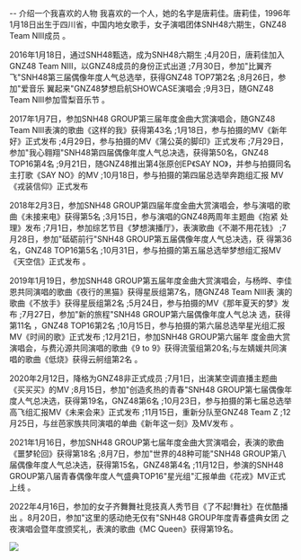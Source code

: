--    介绍一个我喜欢的人物
我喜欢的一个人，她的名字是唐莉佳。唐莉佳，1996年1月18日出生于四川省，中国内地女歌手，女子演唱团体SNH48六期生，GNZ48 Team NⅢ成员 。

  2016年1月18日，通过SNH48甄选，成为SNH48六期生 ;4月20日，唐莉佳加入GNZ48 Team NIII，以GNZ48成员的身份正式出道 ;7月30日，参加"比翼齐
  飞"SNH48第三届偶像年度人气总选举，获得GNZ48 TOP7第2名 ;8月26日，参加"爱音乐 翼起来"GNZ48梦想启航SHOWCASE演唱会 ;9月3日，随GNZ48 
  Team NIII参加雪梨音乐节 。

2017年1月7日，参加SNH48 GROUP第三届年度金曲大赏演唱会，随GNZ48 Team NIII表演的歌曲《这样的我》获得第43名 ;1月18日，参与拍摄的MV《新年
好》正式发布 ;4月29日，参与拍摄的MV《蒲公英的脚印》正式发布 ;7月29日，参加"我心翱翔"SNH48第四届偶像年度人气总决选，获得第50名，GNZ48 
TOP16第4名 ;9月21日，随GNZ48推出第4张原创EP《SAY NO》，并参与拍摄同名主打歌《SAY NO》的MV ;10月18日，参与拍摄的第四届总选举奔跑组汇报
MV《戎装信仰》正式发布 

2018年2月3日，参加SNH48 GROUP第四届年度金曲大赏演唱会，参与演唱的歌曲《未接来电》获得第5名 ;3月15日，参与演唱的GNZ48两周年主题曲《抱紧
处理》发布 ;7月1日，参加综艺节目《梦想演播厅》，表演歌曲《不潮不用花钱》 ;7月28日，参加"砥砺前行"SNH48 GROUP第五届偶像年度人气总决选，获
得第36名，GNZ48 TOP16第5名 ;10月31日，参与拍摄的第五届总选举梦想组汇报MV《天空信》正式发布 。

2019年1月19日，参加SNH48 GROUP第五届年度金曲大赏演唱会，与杨晔、李佳恩共同演唱的歌曲《夜行的黑猫》获得星辰组第7名，随GNZ48 Team NIII表
演的歌曲《不放手》获得星辰组第2名 ;5月24日，参与拍摄的MV《那年夏天的梦》发布 ;7月27日，参加"新的旅程"SNH48 GROUP第六届偶像年度人气总决
选，获得第11名 ，GNZ48 TOP16第2名 ;10月15日，参与拍摄的第六届总选举星光组汇报MV《时间的歌》正式发布 ;12月21日，参加SNH48 GROUP第六届年
度金曲大赏演唱会，与费沁源共同演唱的歌曲《9 to 9》获得流萤组第20名;与左婧媛共同演唱的歌曲《低烧》获得云舸组第2名 。

2020年2月12日，降格为GNZ48非正式成员 ;7月1日，出演某空调直播主题曲《买买买》的MV ;8月15日，参加"创造炙热的青春"SNH48 GROUP第七届偶像年
度人气总决选，获得第19名，GNZ48第6名 ;10月23日，参与拍摄的第七届总选举高飞组汇报MV《未来会来》正式发布 ;11月15日，重新分队至GNZ48 Team 
Z ;12月25日，与丝芭家族共同演唱的单曲《新年这一刻》及MV发布 。

2021年1月16日，参加SNH48 GROUP第七届年度金曲大赏演唱会，表演的歌曲《噩梦轮回》获得第18名 ;8月7日，参加"世界的48种可能"SNH48 GROUP第八
届偶像年度人气总决选，获得第15名，GNZ48第4名 ;11月12日，参演的SNH48 GROUP第八届青春偶像年度人气盛典TOP16"星光组"汇报单曲《花戎》MV正式
上线 。

2022年4月16日，参加的女子齐舞舞社竞技真人秀节目《了不起!舞社》在优酷播出 。8月20日，参加"这里的感动绝无仅有"SNH48 GROUP年度青春盛典女团
之夜演唱会暨年度颁奖礼，表演的歌曲《MC Queen》获得第19名。

![](C:\Users\余祺钰\Desktop\51951837563421391021699939073235_edit_25080866265.jpg)